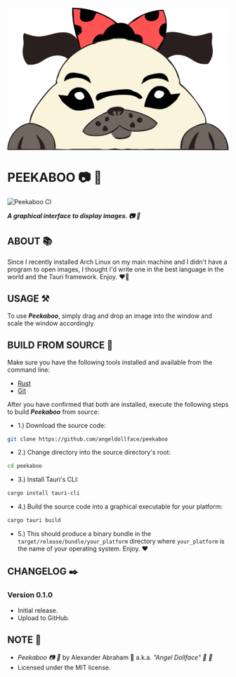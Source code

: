 <p align="center">
 <img src="assets/banner.png"/>
</p>

# PEEKABOO :camera: :crab:

![Peekaboo CI](https://github.com/angeldollface/peekaboo/actions/workflows/rust.yml/badge.svg)

***A graphical interface to display images. :camera: :crab:***

## ABOUT :books:

Since I recently installed Arch Linux on my main machine and I didn't have a program to open images, I thought I'd write one in the best language in the world and the Tauri framework. Enjoy. :heart_on_fire:

## USAGE :hammer_and_pick:

To use ***Peekaboo***, simply drag and drop an image into the window and scale the window accordingly.

## BUILD FROM SOURCE :hammer:

Make sure you have the following tools installed and available from the command line:

- [Rust](https://rust-lang.org)
- [Git](https://git-scm.org)

After you have confirmed that both are installed, execute the following steps to build ***Peekaboo*** from source:

- 1.) Download the source code:

```bash
git clone https://github.com/angeldollface/peekaboo
```

- 2.) Change directory into the source directory's root:

```bash
cd peekaboo
```

- 3.) Install Tauri's CLI:

```bash
cargo install tauri-cli
```

- 4.) Build the source code into a graphical executable for your platform:

```bash
cargo tauri build
```

- 5.) This should produce a binary bundle in the `target/release/bundle/your_platform` directory where `your_platform` is the name of your operating system. Enjoy. :heart:

## CHANGELOG :black_nib:

### Version 0.1.0

- Initial release.
- Upload to GitHub.

## NOTE :scroll:

- *Peekaboo :camera: :crab:* by Alexander Abraham :black_heart: a.k.a. *"Angel Dollface" :dolls: :ribbon:*
- Licensed under the MIT license.
